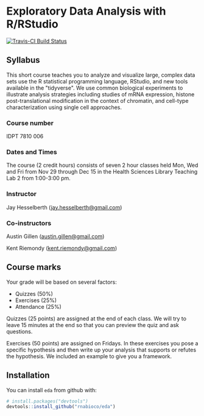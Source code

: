 
Exploratory Data Analysis with R/RStudio
========================================

[![Travis-CI Build Status](https://travis-ci.org/rnabioco/eda.svg?branch=master)](https://travis-ci.org/rnabioco/eda)

Syllabus
--------

This short course teaches you to analyze and visualize large, complex data sets use the R statistical programming language, RStudio, and new tools available in the "tidyverse". We use common biological experiments to illustrate analysis strategies including studies of mRNA expression, histone post-translational modification in the context of chromatin, and cell-type characterization using single cell approaches.

### Course number

IDPT 7810 006

### Dates and Times

The course (2 credit hours) consists of seven 2 hour classes held Mon, Wed and Fri from Nov 29 through Dec 15 in the Health Sciences Library Teaching Lab 2 from 1:00-3:00 pm.

### Instructor

Jay Hesselberth (<jay.hesselberth@gmail.com>)

### Co-instructors

Austin Gillen (<austin.gillen@gmail.com>)

Kent Riemondy (<kent.riemondy@gmail.com>)

Course marks
------------

Your grade will be based on several factors:

-   Quizzes (50%)
-   Exercises (25%)
-   Attendance (25%)

Quizzes (25 points) are assigned at the end of each class. We will try to leave 15 minutes at the end so that you can preview the quiz and ask questions.

Exercises (50 points) are assigned on Fridays. In these exercises you pose a specific hypothesis and then write up your analysis that supports or refutes the hypothesis. We included an example to give you a framework.

Installation
------------

You can install `eda` from github with:

``` r
# install.packages("devtools")
devtools::install_github("rnabioco/eda")
```
